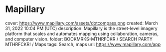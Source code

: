 # Mapillary

cover: https://www.mapillary.com/assets/dotcompass.png
created: March 31, 2022 10:04 PM (UTC)
description: Mapillary is the street-level imagery platform that scales and automates mapping using collaboration, cameras, and computer vision.
folder: BOOKMRKS-MTHRFCKR / SEARCH PARTY MTHRFCKR! / Maps
tags: Search, maps
url: https://www.mapillary.com/app